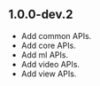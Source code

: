 ## 1.0.0-dev.2

* Add common APIs.
* Add core APIs.
* Add ml APIs.
* Add video APIs.
* Add view APIs.
